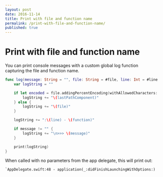 ```yaml
---
layout: post
date: 2016-11-14
title: Print with file and function name
permalink: /print-with-file-and-function-name/
published: true
---
```


# Print with file and function name

You can print console messages with a custom global log function capturing the file and function name.

```swift
func log(message: String = "", file: String = #file, line: Int = #line, function: String = #function) {
    var logString = ""

    if let encoded = file.addingPercentEncoding(withAllowedCharacters: .urlHostAllowed), let url = NSURL(string: encoded), let lastPathComponent = url.lastPathComponent {
        logString += "\(lastPathComponent)"
    } else {
        logString += "\(file)"
    }

    logString += ":\(line) - \(function)"

    if message != "" {
        logString += "\n>>> \(message)"
    }

    print(logString)
}
```

When called with no parameters from the app delegate, this will print out:

```
`AppDelegate.swift:48 - application(_:didFinishLaunchingWithOptions:)
````